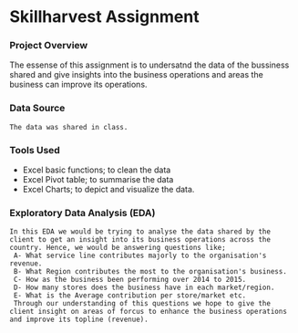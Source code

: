# Skillharvest Assignment

### Project Overview
   The essense of this assignment is to undersatnd the data of the bussiness shared and give insights into the business operations and areas the business can improve its operations.

### Data Source
    The data was shared in class.

### Tools Used
   - Excel basic functions; to clean the data
   - Excel Pivot table; to summarise the data
   - Excel Charts; to depict and visualize the data.

### Exploratory Data Analysis (EDA)
    In this EDA we would be trying to analyse the data shared by the client to get an insight into its business operations across the country. Hence, we would be answering questions like;
     A- What service line contributes majorly to the organisation's revenue.
     B- What Region contributes the most to the organisation's business.
     C- How as the business been performing over 2014 to 2015.
     D- How many stores does the business have in each market/region.
     E- What is the Average contribution per store/market etc.
     Through our understanding of this questions we hope to give the client insight on areas of forcus to enhance the business operations and improve its topline (revenue).
      
